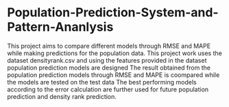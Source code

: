 # Population-Prediction-System-and-Pattern-Ananlysis
This project aims to compare different models through RMSE and MAPE while making predictions for the population data.
This project work uses the dataset densityrank.csv and using the features provided in the dataset population prediction models are designed
The result obtained from the population prediction models through RMSE and MAPE is coompared while the models are tested on the test data
The best performing models according to the error calculation are further used for future population prediction and density rank prediction.
